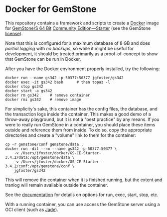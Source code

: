 # Docker for GemStone
This repository contains a framework and scripts to create a [Docker](https://www.docker.com/) image for [GemStone/S 64 Bit](https://gemtalksystems.com/products/gs64/) [Community Edition—Starter](https://gemtalksystems.com/licensing/) (see the GemStone [license](https://downloads.gemtalksystems.com/pub/GemStone_License_Agreement.pdf)). 

Note that this is configured for a maximum database of 8 GB and does *partial logging* with *no backups*, so while it might be useful for development, it should be treated primarily as a proof-of-concept to show that GemStone can be run in Docker.

After you have the Docker environment properly installed, try the following:

```
docker run --name gs342 -p 50377:50377 jgfoster/gs342
docker exec -it gs342 bash		# then topaz -l
docker stop gs342
docker start -a gs342
docker rm gs342		# remove container
docker rmi gs342	# remove image
```
For simplicity's sake, this container has the config files, the database, and the transaction logs inside the container. This makes a good demo of a throw-away playground, but it is not a "best practice" by any means. If you were to really run GemStone in a container, you should place these items outside and reference them from inside. To do so, copy the appropriate directories and create a "volume" link to them for the container:

```
cp -r gemstone/conf gemstone/data .
docker run -dit --rm --name gs342 -p 50377:50377 \
	-v /Users/jfoster/docker/GS-CE-Starter-3.4.2/data:/opt/gemstone/data \
	-v /Users/jfoster/docker/GS-CE-Starter-3.4.2/conf:/opt/gemstone/conf \
	jgfoster/gs342

```
This will remove the container when it is finished running, but the extent and tranlog will remain available outside the container.

See the [documentation](https://docs.docker.com/engine/reference/commandline/run/) for details on options for run, exec, start, stop, etc.

With a running container, you can use access the GemStone server using a GCI client (such as [Jade](https://github.com/jgfoster/Jade)).